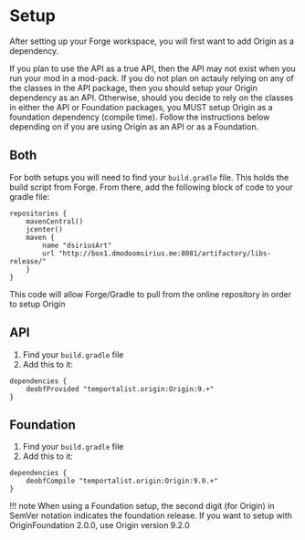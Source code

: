 Setup
==========================

After setting up your Forge workspace, you will first want to add Origin as a dependency.

If you plan to use the API as a true API, then the API may not exist when you run your mod in a mod-pack.
If you do not plan on actauly relying on any of the classes in the API package,
then you should setup your Origin dependency as an API.
Otherwise, should you decide to rely on the classes in either the API or Foundation packages,
you MUST setup Origin as a foundation dependency (compile time).
Follow the instructions below depending on if you are using Origin as an API or as a Foundation.

Both
--------------------

For both setups you will need to find your `build.gradle` file. This holds the build script from Forge.
From there, add the following block of code to your gradle file:

```
repositories {
    mavenCentral()
    jcenter()
    maven {
        name "dsiriusArt"
        url "http://box1.dmodoomsirius.me:8081/artifactory/libs-release/"
    }
}
```

This code will allow Forge/Gradle to pull from the online repository in order to setup Origin

API
--------------------

1. Find your `build.gradle` file
2. Add this to it:
```
dependencies {
    deobfProvided "temportalist.origin:Origin:9.+"
}
```

Foundation
--------------------

1. Find your `build.gradle` file
2. Add this to it:
```
dependencies {
    deobfCompile "temportalist.origin:Origin:9.0.+"
}
```

!!! note
	When using a Foundation setup, the second digit (for Origin) in SemVer notation indicates the foundation release.
	If you want to setup with OriginFoundation 2.0.0, use Origin version 9.2.0
